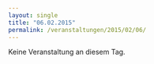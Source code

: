 ```yaml
---
layout: single
title: "06.02.2015"
permalink: /veranstaltungen/2015/02/06/
---
```


Keine Veranstaltung an diesem Tag.
